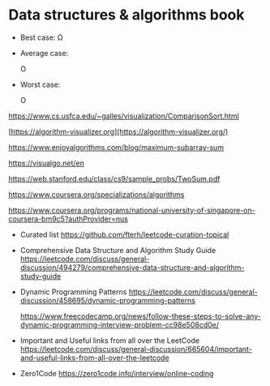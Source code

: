 # Data structures & algorithms book

- Best case: Ω
- Average case:
    
    O
    
- Worst case:
    
    O
    
https://www.cs.usfca.edu/~galles/visualization/ComparisonSort.html

[https://algorithm-visualizer.org](https://algorithm-visualizer.org/)

https://www.enjoyalgorithms.com/blog/maximum-subarray-sum

https://visualgo.net/en

https://web.stanford.edu/class/cs9/sample_probs/TwoSum.pdf

https://www.coursera.org/specializations/algorithms

https://www.coursera.org/programs/national-university-of-singapore-on-coursera-bm9c5?authProvider=nus

- Curated list
https://github.com/fterh/leetcode-curation-topical
- Comprehensive Data Structure and Algorithm Study Guide https://leetcode.com/discuss/general-discussion/494279/comprehensive-data-structure-and-algorithm-study-guide
- Dynamic Programming Patterns https://leetcode.com/discuss/general-discussion/458695/dynamic-programming-patterns
    
    https://www.freecodecamp.org/news/follow-these-steps-to-solve-any-dynamic-programming-interview-problem-cc98e508cd0e/
    
- Important and Useful links from all over the LeetCode https://leetcode.com/discuss/general-discussion/665604/important-and-useful-links-from-all-over-the-leetcode
- Zero1Code https://zero1code.info/interview/online-coding
